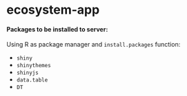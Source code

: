 # ecosystem-app
#### Packages to be installed to server:

Using R as package manager and `install.packages` function:
 
* `shiny` 
* `shinythemes`  
* `shinyjs`
* `data.table`
* `DT`
